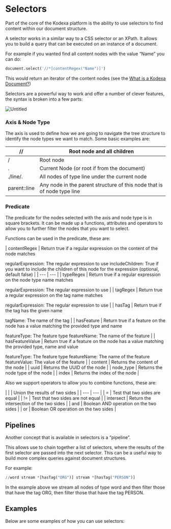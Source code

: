 # Selectors

Part of the core of the Kodexa platform is the ability to use selectors to find content within our document structure.

A selector works in a similar way to a CSS selector or an XPath.  It allows you to build a query that can be executed on an instance of a document.

For example if you wanted find all content nodes with the value “Name” you can do:



```python
document.select('//*[contentRegex("Name")]')
```

This would return an iterator of the content nodes (see the [What is a Kodexa Document?](https://www.notion.so/What-is-a-Kodexa-Document-59052954fbd54b4a97c5462de1b83068))

Selectors are a powerful way to work and offer a number of clever features, the syntax is broken into a few parts:

![Untitled](https://s3-us-west-2.amazonaws.com/secure.notion-static.com/a0ea7f3f-3280-43cb-8336-54fc425cb54a/Untitled.png)

### Axis & Node Type

The axis is used to define how we are going to navigate the tree structure to identify the node types we want to match.  Some basic examples are:

| // | Root node and all children |
| --- | --- |
| / | Root node |
| . | Current Node  (or root if from the document) |
| ./line/. | All nodes of type line under the current node |
| parent::line | Any node in the parent structure of this node that is of node type line |

### Predicate

The predicate for the nodes selected with the axis and node type is in square brackets.  It can be made up a functions, attributes and operators to allow you to further filter the nodes that you want to select.

Functions can be used in the predicate, these are:

| contentRegex | Return true if a regular expression on the content of the node matches

regularExpression:  The regular expression to use
includeChildren: True if you want to include the children of this node for the expression (optional, default false)
|
| --- | --- |
| typeRegex | Return true if a regular expression on the node type name matches

regularExpression:  The regular expression to use |
| tagRegex | Return true a regular expression on the tag name matches

regularExpression:  The regular expression to use |
| hasTag | Return true if the tag has the given name

tagName:  The name of the tag |
| hasFeature | Return true if a feature on the node has a value matching the provided type and name

featureType:  The feature type
featureName: The name of the feature |
| hasFeatureValue | Return true if a feature on the node has a value matching the provided type, name and value

featureType:  The feature type
featureName: The name of the feature
featureValue: The value of the feature |
| content | Returns the content of the node |
| uuid | Returns the UUID of the node |
| node_type | Returns the node type of the node |
| index | Returns the index of the node |

Also we support operators to allow you to combine functions, these are:

| | | Union the results of two sides |
| --- | --- |
| = | Test that two sides are equal |
| != | Test that two sides are not equal |
| intersect | Return the intersection of the two sides |
| and | Boolean AND operation on the two sides |
| or | Boolean OR operation on the two sides |

## Pipelines

Another concept that is available in selectors is a “pipeline”.

This allows use to chain together a list of selectors, where the results of the first selector are passed into the next selector.  This can be a useful way to build more complex queries against document structures.

For example:

```python
//word stream *[hasTag("ORG")] stream *[hasTag("PERSON")]
```

In the example above we stream all nodes of type word and then filter those that have the tag ORG, then filter those that have the tag PERSON.

## Examples

Below are some examples of how you can use selectors: